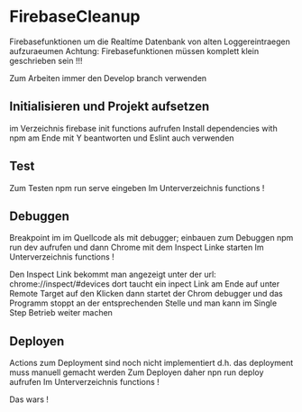 # FirebaseCleanup
Firebasefunktionen um die Realtíme Datenbank von alten Loggereintraegen aufzuraeumen
Achtung: Firebasefunktionen müssen komplett klein geschrieben sein !!!

Zum Arbeiten immer den Develop branch verwenden


## Initialisieren und Projekt aufsetzen
im Verzeichnis firebase init functions aufrufen
Install dependencies with npm am Ende mit Y beantworten und Eslint auch verwenden

## Test
Zum Testen npm run serve eingeben
Im Unterverzeichnis functions !

## Debuggen
Breakpoint im  im Quellcode als mit  debugger; einbauen
zum Debuggen npm run dev aufrufen und dann Chrome mit dem Inspect Linke starten
Im Unterverzeichnis functions !

Den Inspect Link bekommt man angezeigt unter der url: chrome://inspect/#devices 
dort taucht ein inpect Link am Ende auf unter Remote Target 
auf den Klicken dann startet der Chrom debugger und das Programm stoppt an der entsprechenden Stelle 
und man kann im Single Step Betrieb weiter machen

## Deployen
Actions zum Deployment sind noch nicht implementiert d.h. das deployment muss manuell gemacht werden
Zum Deployen daher npn run deploy aufrufen
Im Unterverzeichnis functions !

Das wars !
  